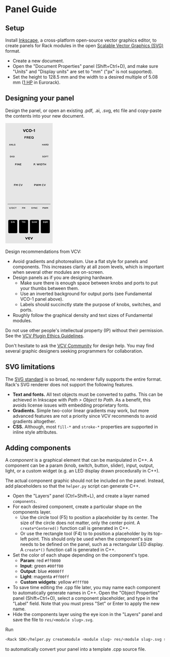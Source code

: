 # Panel Guide

## Setup

Install [Inkscape](https://inkscape.org/), a cross-platform open-source vector graphics editor, to create panels for Rack modules in the open [Scalable Vector Graphics (SVG)](https://en.wikipedia.org/wiki/Scalable_Vector_Graphics) format.

- Create a new document.
- Open the "Document Properties" panel (Shift+Ctrl+D), and make sure "Units" and "Display units" are set to "mm" ("px" is not supported).
- Set the height to 128.5 mm and the width to a desired multiple of 5.08 mm ([1 HP](http://www.doepfer.de/a100_man/a100m_e.htm) in Eurorack).

## Designing your panel

Design the panel, or open an existing .pdf, .ai, .svg, etc file and copy-paste the contents into your new document.

![](images/VCO.png)

Design recommendations from VCV:
- Avoid gradients and photorealism. Use a flat style for panels and components. This increases clarity at all zoom levels, which is important when several other modules are on-screen.
- Design panels as if you are designing hardware.
	- Make sure there is enough space between knobs and ports to put your thumbs between them.
	- Use an inverted background for output ports (see Fundamental VCO-1 panel above).
	- Labels should succinctly state the purpose of knobs, switches, and ports.
- Roughly follow the graphical density and text sizes of Fundamental modules.


Do not use other people's intellectual property (IP) without their permission.
See the [VCV Plugin Ethics Guidelines](PluginLicensing.html#vcv-plugin-ethics-guidelines).

Don't hesitate to ask the [VCV Community](https://community.vcvrack.com/c/development) for design help.
You may find several graphic designers seeking programmers for collaboration.

## SVG limitations

The [SVG standard](https://en.wikipedia.org/wiki/Scalable_Vector_Graphics) is so broad, no renderer fully supports the entire format.
Rack's SVG renderer does not support the following features.
- **Text and fonts.** All text objects must be converted to paths. This can be achieved in Inkscape with *Path > Object to Path*. As a benefit, this avoids license issues with embedding proprietary fonts.
- **Gradients.** Simple two-color linear gradients may work, but more advanced features are not a priority since VCV recommends to avoid gradients altogether.
- **CSS.** Although, most `fill-*` and `stroke-*` properties are supported in inline style attributes.

## Adding components

A *component* is a graphical element that can be manipulated in C++.
A component can be a param (knob, switch, button, slider), input, output, light, or a custom widget (e.g. an LED display drawn procedurally in C++).

The actual component graphic should not be included on the panel.
Instead, add placeholders so that the `helper.py` script can generate C++.

- Open the "Layers" panel (Ctrl+Shift+L), and create a layer named `components`.
- For each desired component, create a particular shape on the components layer.
	- Use the circle tool (F5) to position a placeholder by its center.
		The size of the circle does not matter, only the center point.
		A `create*Centered()` function call is generated in C++.
	- Or use the rectangle tool (F4) to to position a placeholder by its top-left point.
		This should only be used when the component's size needs to be defined on the panel, such as a rectangular LED display.
		A `create*()` function call is generated in C++.
- Set the color of each shape depending on the component's type.
	- **Param**: red `#ff0000`
	- **Input**: green `#00ff00`
	- **Output**: blue `#0000ff`
	- **Light**: magenta `#ff00ff`
	- **Custom widgets**: yellow `#ffff00`
- To save time editing the .cpp file later, you may name each component to automatically generate names in C++.
Open the "Object Properties" panel (Shift+Ctrl+O), select a component placeholder, and type in the "Label" field.
Note that you must press "Set" or Enter to apply the new name.
- Hide the components layer using the eye icon in the "Layers" panel and save the file to `res/<module slug>.svg`.

Run
```bash
<Rack SDK>/helper.py createmodule <module slug> res/<module slug>.svg src/<module slug>.cpp
```
to automatically convert your panel into a template .cpp source file.
